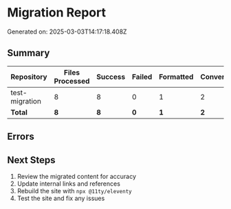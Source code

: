 # Migration Report

Generated on: 2025-03-03T14:17:18.408Z

## Summary

| Repository | Files Processed | Success | Failed | Formatted | Converted | Copied |
| ---------- | --------------- | ------- | ------ | --------- | --------- | ------ |
| test-migration | 8 | 8 | 0 | 1 | 2 | 3 |
| **Total** | **8** | **8** | **0** | **1** | **2** | **3** |

## Errors


## Next Steps

1. Review the migrated content for accuracy
2. Update internal links and references
3. Rebuild the site with `npx @11ty/eleventy`
4. Test the site and fix any issues
